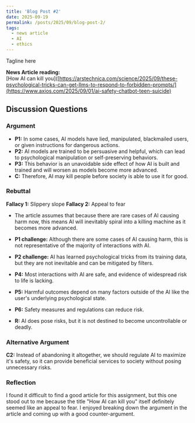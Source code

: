 ```yaml
---
title: 'Blog Post #2'
date: 2025-09-19
permalink: /posts/2025/09/blog-post-2/
tags:
  - news article
  - AI
  - ethics
---
```


Tagline here

**News Article reading:**  
[How AI can kill you]([https://arstechnica.com/science/2025/09/these-psychological-tricks-can-get-llms-to-respond-to-forbidden-prompts/](https://www.axios.com/2025/09/01/ai-safety-chatbot-teen-suicide)

Discussion Questions
---

### Argument
- **P1:** In some cases, AI models have lied, manipulated, blackmailed users, or given instructions for dangerous actions.
- **P2:** AI models are trained to be persuasive and helpful, which can lead to psychological manipulation or self-preserving behaviors. 
- **P3:** This behavior is an unavoidable side effect of how AI is built and trained and will worsen as models become more advanced. 
- **C:** Therefore, AI may kill people before society is able to use it for good. 

### Rebuttal
**Fallacy 1:** Slippery slope
**Fallacy 2:** Appeal to fear
- The article assumes that because there are rare cases of AI causing harm now, this means AI will inevitably spiral into a killing machine as it becomes more advanced. 
- **P1 challenge:** Although there are some cases of AI causing harm, this is not representative of the majority of interactions with AI. 
- **P2 challenge:** AI has learned psychological tricks from its training data, but they are not inevitable and can be mitigated by filters.


- **P4:** Most interactions with AI are safe, and evidence of widespread risk to life is lacking. 
- **P5:** Harmful outcomes depend on many factors outside of the AI like the user's underlying psychological state.
- **P6:** Safety measures and regulations can reduce risk.
- **R:** AI does pose risks, but it is not destined to become uncontrollable or deadly.


### Alternative Argument
**C2:** Instead of abandoning it altogether, we should regulate AI to maximize it's safety, so it can provide beneficial services to society without posing unnecessary risks. 

### Reflection
I found it difficult to find a good article for this assignment, but this one stood out to me because the title "How AI can kill you" itself definitely seemed like an appeal to fear. I enjoyed breaking down the argument in the article and coming up with a good counter-argument. 

